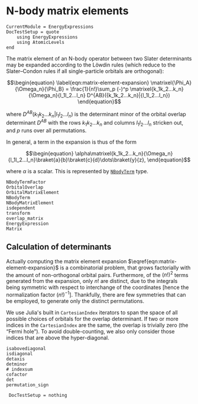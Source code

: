 # N-body matrix elements

```@meta
CurrentModule = EnergyExpressions
DocTestSetup = quote
    using EnergyExpressions
    using AtomicLevels
end
```

The matrix element of an N-body operator between two Slater
determinants may be expanded according to the Löwdin rules (which
reduce to the Slater–Condon rules if all single-particle orbitals are
orthogonal):

$$\begin{equation}
\label{eqn:matrix-element-expansion}
\matrixel{\Phi_A}{\Omega_n}{\Phi_B} =
\frac{1}{n!}\sum_p (-)^p
\matrixel{k_1k_2...k_n}{\Omega_n}{l_1l_2...l_n}
D^{AB}({k_1k_2...k_n}|{l_1l_2...l_n})
\end{equation}$$

where $D^{AB}({k_1k_2...k_n}|{l_1l_2...l_n})$ is the determinant minor
of the orbital overlap determinant $D^{AB}$ with the rows
${k_1k_2...k_n}$ and columns ${l_1l_2...l_n}$ stricken out, and $p$
runs over all permutations.

In general, a term in the expansion is thus of the form

$$\begin{equation}
\alpha\matrixel{k_1k_2...k_n}{\Omega_n}{l_1l_2...l_n}\braket{a}{b}\braket{c}{d}\dots\braket{y}{z},
\end{equation}$$

where $\alpha$ is a scalar. This is represented by [`NBodyTerm`](@ref) type.

```@docs
NBodyTermFactor
OrbitalOverlap
OrbitalMatrixElement
NBodyTerm
NBodyMatrixElement
isdependent
transform
overlap_matrix
EnergyExpression
Matrix
```

## Calculation of determinants

Actually computing the matrix element expansion
$\eqref{eqn:matrix-element-expansion}$ is a combinatorial problem,
that grows factorially with the amount of non-orthogonal orbital
pairs. Furthermore, of the $(n!)^2$ terms generated from the
expansion, only $n!$ are distinct, due to the integrals being
symmetric with respect to interchange of the coordinates [hence the
normalization factor $(n!)^{-1}$]. Thankfully, there are few
symmetries that can be employed, to generate only the distinct
permutations.

We use Julia's built in `CartesianIndex` iterators to span the space
of all possible choices of orbitals for the overlap determinant. If
two or more indices in the `CartesianIndex` are the same, the overlap
is trivially zero (the “Fermi hole”). To avoid double-counting, we
also only consider those indices that are above the hyper-diagonal.

```@docs
isabovediagonal
isdiagonal
detaxis
detminor
# indexsum
cofactor
det
permutation_sign
```

```@meta
 DocTestSetup = nothing
```
